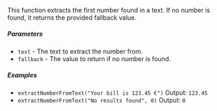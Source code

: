 This function extracts the first number found in a text. If no number is found, it returns the provided fallback value.

##### Parameters
* `text` - The text to extract the number from.
* `fallback` - The value to return if no number is found.

##### Examples
* `extractNumberFromText("Your bill is 123.45 €")` Output: `123.45`
* `extractNumberFromText("No results found", 0)` Output: `0` 
